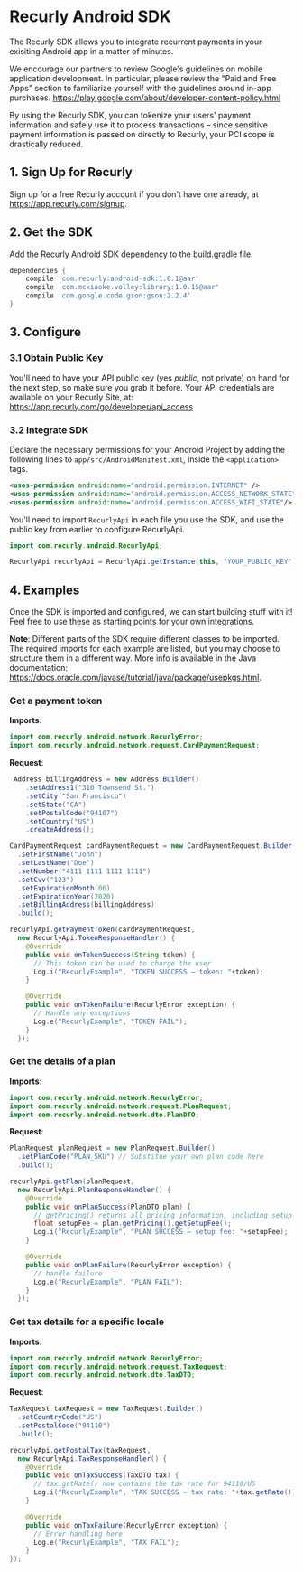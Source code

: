 # Recurly Android SDK

The Recurly SDK allows you to integrate recurrent payments in your exisiting Android app in a matter of minutes.

We encourage our partners to review Google's guidelines on mobile application development. In particular, please review the "Paid and Free Apps" section to familiarize yourself with the guidelines around in-app purchases. https://play.google.com/about/developer-content-policy.html

By using the Recurly SDK, you can tokenize your users' payment information and safely use it to process transactions – since sensitive payment information is passed on directly to Recurly, your PCI scope is drastically reduced.


## 1. Sign Up for Recurly

Sign up for a free Recurly account if you don't have one already, at <https://app.recurly.com/signup>.

## 2. Get the SDK

Add the Recurly Android SDK dependency to the build.gradle file.

```groovy
dependencies {
    compile 'com.recurly:android-sdk:1.0.1@aar'
    compile 'com.mcxiaoke.volley:library:1.0.15@aar'
    compile 'com.google.code.gson:gson:2.2.4'
}
```


## 3. Configure

### 3.1 Obtain Public Key

You'll need to have your API public key (yes *public*, not private) on hand for the next step, so make sure you grab it before. Your API credentials are available on your Recurly Site, at: https://app.recurly.com/go/developer/api_access

### 3.2 Integrate SDK

Declare the necessary permissions for your Android Project by adding the following lines to `app/src/AndroidManifest.xml`, inside the `<application>` tags.

```xml
<uses-permission android:name="android.permission.INTERNET" />
<uses-permission android:name="android.permission.ACCESS_NETWORK_STATE" />
<uses-permission android:name="android.permission.ACCESS_WIFI_STATE"/>
```

You'll need to import `RecurlyApi` in each file you use the SDK, and use the public key from earlier to configure RecurlyApi.

```java
import com.recurly.android.RecurlyApi;
```

```java
RecurlyApi recurlyApi = RecurlyApi.getInstance(this, "YOUR_PUBLIC_KEY");
```

## 4. Examples

Once the SDK is imported and configured, we can start building stuff with it! Feel free to use these as starting points for your own integrations.

**Note**: Different parts of the SDK require different classes to be imported. The required imports for each example are listed, but you may choose to structure them in a different way. More info is available in the Java documentation: <https://docs.oracle.com/javase/tutorial/java/package/usepkgs.html>.

### Get a payment token

**Imports**:

```java
import com.recurly.android.network.RecurlyError;
import com.recurly.android.network.request.CardPaymentRequest;
```

**Request**:

```java
 Address billingAddress = new Address.Builder()
	.setAddress1("310 Townsend St.")
	.setCity("San Francisco")
	.setState("CA")
	.setPostalCode("94107")
	.setCountry("US")
	.createAddress();

CardPaymentRequest cardPaymentRequest = new CardPaymentRequest.Builder()
  .setFirstName("John")
  .setLastName("Doe")
  .setNumber("4111 1111 1111 1111")
  .setCvv("123")
  .setExpirationMonth(06)
  .setExpirationYear(2020)
  .setBillingAddress(billingAddress)
  .build();

recurlyApi.getPaymentToken(cardPaymentRequest,
  new RecurlyApi.TokenResponseHandler() {
    @Override
    public void onTokenSuccess(String token) {
      // This token can be used to charge the user
      Log.i("RecurlyExample", "TOKEN SUCCESS – token: "+token);
    }

    @Override
    public void onTokenFailure(RecurlyError exception) {
      // Handle any exceptions
      Log.e("RecurlyExample", "TOKEN FAIL");
    }
  });
```

### Get the details of a plan
**Imports**:

```java
import com.recurly.android.network.RecurlyError;
import com.recurly.android.network.request.PlanRequest;
import com.recurly.android.network.dto.PlanDTO;
```
**Request**:

```java
PlanRequest planRequest = new PlanRequest.Builder()
  .setPlanCode("PLAN_SKU") // Substitue your own plan code here
  .build();

recurlyApi.getPlan(planRequest,
  new RecurlyApi.PlanResponseHandler() {
    @Override
    public void onPlanSuccess(PlanDTO plan) {
      // getPricing() returns all pricing information, including setup fee, if there is one
      float setupFee = plan.getPricing().getSetupFee();
      Log.i("RecurlyExample", "PLAN SUCCESS – setup fee: "+setupFee);
    }

    @Override
    public void onPlanFailure(RecurlyError exception) {
      // handle failure
      Log.e("RecurlyExample", "PLAN FAIL");
    }
  });
```

### Get tax details for a specific locale
**Imports**:

```java
import com.recurly.android.network.RecurlyError;
import com.recurly.android.network.request.TaxRequest;
import com.recurly.android.network.dto.TaxDTO;
```

**Request**:

```java
TaxRequest taxRequest = new TaxRequest.Builder()
  .setCountryCode("US")
  .setPostalCode("94110")
  .build();

recurlyApi.getPostalTax(taxRequest,
  new RecurlyApi.TaxResponseHandler() {
    @Override
    public void onTaxSuccess(TaxDTO tax) {
      // tax.getRate() now contains the tax rate for 94110/US
      Log.i("RecurlyExample", "TAX SUCCESS – tax rate: "+tax.getRate());
    }

    @Override
    public void onTaxFailure(RecurlyError exception) {
      // Error handling here
      Log.e("RecurlyExample", "TAX FAIL");
    }
});
```
